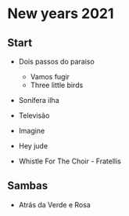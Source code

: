 # New years 2021


## Start
- Dois passos do paraiso
  - Vamos fugir
  - Three little birds
 

- Sonífera ilha
- Televisão


- Imagine
- Hey jude
- Whistle For The Choir - Fratellis

## Sambas
- Atrás da Verde e Rosa

